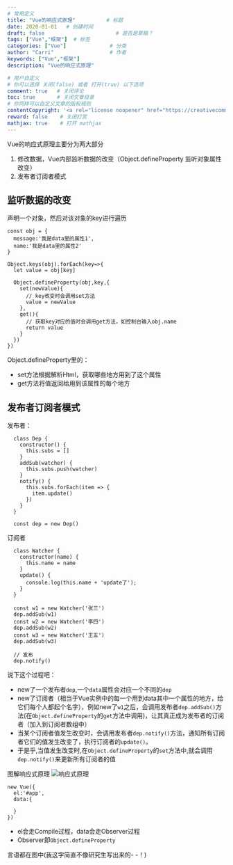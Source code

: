 ```yaml
---
# 常用定义
title: "Vue的响应式原理"          # 标题
date: 2020-01-01   # 创建时间
draft: false                       # 是否是草稿？
tags: ["Vue","框架"]  # 标签
categories: ["Vue"]              # 分类
author: "Carri"                  # 作者
keywords: ["Vue","框架"]
description: "Vue的响应式原理"  

# 用户自定义
# 你可以选择 关闭(false) 或者 打开(true) 以下选项
comment: true   # 关闭评论
toc: true       # 关闭文章目录
# 你同样可以自定义文章的版权规则
contentCopyright: '<a rel="license noopener" href="https://creativecommons.org/licenses/by-nc-nd/4.0/" target="_blank">CC BY-NC-ND 4.0</a>'
reward: false	 # 关闭打赏
mathjax: true    # 打开 mathjax
---
```

Vue的响应式原理主要分为两大部分

1. 修改数据，Vue内部监听数据的改变（Object.defineProperty 监听对象属性改变）
2. 发布者订阅者模式

## 监听数据的改变

声明一个对象，然后对该对象的key进行遍历

```
const obj = {
  message:'我是data里的属性1',
  name:'我是data里的属性2'
}

Object.keys(obj).forEach(key=>{
  let value = obj[key]

  Object.defineProperty(obj,key,{
    set(newValue){
      // key改变时会调用set方法
      value = newValue
    },
    get(){
      // 获取key对应的值时会调用get方法，如控制台输入obj.name
      return value
    }
  })
})
```

Object.defineProperty里的：

  * set方法根据解析Html，获取哪些地方用到了这个属性
  * get方法将值返回给用到该属性的每个地方


## 发布者订阅者模式

发布者：
```
  class Dep {
    constructor() {
      this.subs = []
    }
    addSub(watcher) {
      this.subs.push(watcher)
    }
    notify() {
      this.subs.forEach(item => {
        item.update()
      })
    }
  }

  const dep = new Dep()
```

订阅者
```
  class Watcher {
    constructor(name) {
      this.name = name
    }
    update() {
      console.log(this.name + 'update了');
    }
  }

  const w1 = new Watcher('张三')
  dep.addSub(w1)
  const w2 = new Watcher('李四')
  dep.addSub(w2)
  const w3 = new Watcher('王五')
  dep.addSub(w3)

  // 发布
  dep.notify()
```

说下这个过程吧：

* new了一个发布者`dep`,一个`data`属性会对应一个不同的`dep`
* new了订阅者（相当于Vue实例中的每一个用到data其中一个属性的地方，给它们每个人都起个名字），例如new了`w1`之后，会调用发布者`dep.addSub()`方法(在`Object.defineProperty`的`get`方法中调用)，让其真正成为发布者的订阅者（加入到订阅者数组中）
* 当某个订阅者值发生改变时，会调用发布者`dep.notify()`方法，通知所有订阅者它们的值发生改变了，执行订阅者的`update()`。
* 于是乎,当值发生改变时,在`Object.defineProperty`的`set`方法中,就会调用`dep.notify()`来更新所有订阅者的值


图解响应式原理
![响应式原理](/images/200101.jpg)
```
new Vue({
  el:'#app',
  data:{

  }
})
```

* el会走Compile过程，data会走Observer过程
* Observer即`Object.defineProperty`

言语都在图中(我这字简直不像研究生写出来的- -！)
